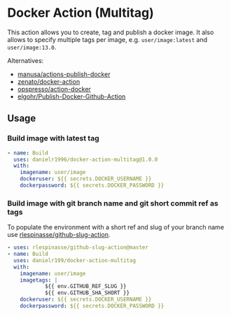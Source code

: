 # Docker Action (Multitag)

This action allows you to create, tag and publish a docker image. It also allows to specify 
multiple tags per image, e.g. `user/image:latest` and `user/image:13.0`.

Alternatives:
- [manusa/actions-publish-docker](https://github.com/marketplace/actions/docker-publish)
- [zenato/docker-action](https://github.com/marketplace/actions/docker-action)
- [opspresso/action-docker](https://github.com/marketplace/actions/docker-push)
- [elgohr/Publish-Docker-Github-Action](https://github.com/marketplace/actions/publish-docker)

## Usage
### Build image with latest tag
```yaml
- name: Build
  uses: danielr1996/docker-action-multitag@1.0.0
  with:
    imagename: user/image
    dockeruser: ${{ secrets.DOCKER_USERNAME }}
    dockerpassword: ${{ secrets.DOCKER_PASSWORD }}
```

### Build image with git branch name and git short commit ref as tags
To populate the environment with a short ref and slug of your branch name use [rlespinasse/github-slug-action](https://github.com/marketplace/actions/github-slug).

```yaml
- uses: rlespinasse/github-slug-action@master
- name: Build
  uses: danielr199/docker-action-multitag
  with:
    imagename: user/image
    imagetags: |
            ${{ env.GITHUB_REF_SLUG }}
            ${{ env.GITHUB_SHA_SHORT }}
    dockeruser: ${{ secrets.DOCKER_USERNAME }}
    dockerpassword: ${{ secrets.DOCKER_PASSWORD }}
```